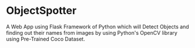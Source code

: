 # ObjectSpotter
A Web App using Flask Framework of Python which will Detect Objects and finding out their names from images by using Python's OpenCV library using Pre-Trained Coco Dataset.
